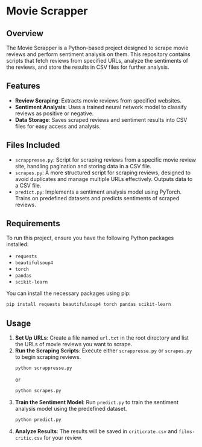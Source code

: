 # Movie Scrapper

## Overview
The Movie Scrapper is a Python-based project designed to scrape movie reviews and perform sentiment analysis on them. This repository contains scripts that fetch reviews from specified URLs, analyze the sentiments of the reviews, and store the results in CSV files for further analysis.

## Features
- **Review Scraping**: Extracts movie reviews from specified websites.
- **Sentiment Analysis**: Uses a trained neural network model to classify reviews as positive or negative.
- **Data Storage**: Saves scraped reviews and sentiment results into CSV files for easy access and analysis.

## Files Included
- `scrappresse.py`: Script for scraping reviews from a specific movie review site, handling pagination and storing data in a CSV file.
- `scrapes.py`: A more structured script for scraping reviews, designed to avoid duplicates and manage multiple URLs effectively. Outputs data to a CSV file.
- `predict.py`: Implements a sentiment analysis model using PyTorch. Trains on predefined datasets and predicts sentiments of scraped reviews.

## Requirements
To run this project, ensure you have the following Python packages installed:
- `requests`
- `beautifulsoup4`
- `torch`
- `pandas`
- `scikit-learn`

You can install the necessary packages using pip:

```bash
pip install requests beautifulsoup4 torch pandas scikit-learn
```

## Usage
1. **Set Up URLs**: Create a file named `url.txt` in the root directory and list the URLs of movie reviews you want to scrape.
2. **Run the Scraping Scripts**: Execute either `scrappresse.py` or `scrapes.py` to begin scraping reviews.
   ```bash
   python scrappresse.py
   ```
   or
   ```bash
   python scrapes.py
   ```
3. **Train the Sentiment Model**: Run `predict.py` to train the sentiment analysis model using the predefined dataset.
   ```bash
   python predict.py
   ```
4. **Analyze Results**: The results will be saved in `criticrate.csv` and `films-critic.csv` for your review.

